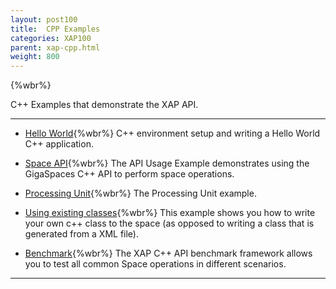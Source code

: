 ```yaml
---
layout: post100
title:  CPP Examples
categories: XAP100
parent: xap-cpp.html
weight: 800
---
```


{%wbr%}

C++ Examples that demonstrate the XAP API.


<hr/>

- [Hello World](./cpp-api-hello-world-example.html){%wbr%}
C++ environment setup and writing a Hello World C++ application.

- [Space API](./cpp-api-usage-example.html){%wbr%}
The API Usage Example demonstrates using the GigaSpaces C++ API to perform space operations.

- [Processing Unit](./cpp-processing-unit-example.html){%wbr%}
The Processing Unit example.

- [Using existing classes](./cpp-writing-existing-class-to-space.html){%wbr%}
This example shows you how to write your own c++ class to the space (as opposed to writing a class that is generated from a XML file).

- [Benchmark]({%currentadmurl%}/benchmark-c++.html){%wbr%}
The XAP C++ API benchmark framework allows you to test all common Space operations in different scenarios.

<hr/>